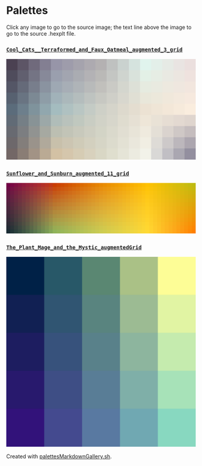 # Palettes

Click any image to go to the source image; the text line above the image to go to the source .hexplt file.

### [`Cool_Cats__Terraformed_and_Faux_Oatmeal_augmented_3_grid`](Cool_Cats__Terraformed_and_Faux_Oatmeal_augmented_3_grid.hexplt)

[ ![Cool_Cats__Terraformed_and_Faux_Oatmeal_augmented_3_grid.png](Cool_Cats__Terraformed_and_Faux_Oatmeal_augmented_3_grid.png) ](Cool_Cats__Terraformed_and_Faux_Oatmeal_augmented_3_grid.png)

### [`Sunflower_and_Sunburn_augmented_11_grid`](Sunflower_and_Sunburn_augmented_11_grid.hexplt)

[ ![Sunflower_and_Sunburn_augmented_11_grid.png](Sunflower_and_Sunburn_augmented_11_grid.png) ](Sunflower_and_Sunburn_augmented_11_grid.png)

### [`The_Plant_Mage_and_the_Mystic_augmentedGrid`](The_Plant_Mage_and_the_Mystic_augmentedGrid.hexplt)

[ ![The_Plant_Mage_and_the_Mystic_augmentedGrid.png](The_Plant_Mage_and_the_Mystic_augmentedGrid.png) ](The_Plant_Mage_and_the_Mystic_augmentedGrid.png)

Created with [palettesMarkdownGallery.sh](https://github.com/earthbound19/_ebDev/blob/master/scripts/imgAndVideo/palettesMarkdownGallery.sh).